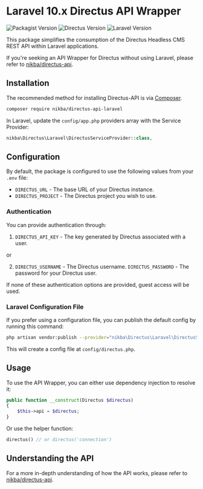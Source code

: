 # Laravel 10.x Directus API Wrapper

![Packagist Version](https://img.shields.io/packagist/v/nikba/directus-api-laravel)
![Directus Version](https://img.shields.io/badge/directus-v8.8.1-blue)
![Laravel Version](https://img.shields.io/badge/laravel-v10-blue)

This package simplifies the consumption of the Directus Headless CMS REST API within Laravel applications.

If you're seeking an API Wrapper for Directus without using Laravel, please refer to [nikba/directus-api](https://github.com/Nikba-Creative-Studio/directus-api).

## Installation

The recommended method for installing Directus-API is via [Composer](https://getcomposer.org/).

```bash
composer require nikba/directus-api-laravel
```

In Laravel, update the `config/app.php` providers array with the Service Provider:

```php
nikba\Directus\Laravel\DirectusServiceProvider::class,
```

## Configuration

By default, the package is configured to use the following values from your `.env` file:

+ `DIRECTUS_URL` - The base URL of your Directus instance.
+ `DIRECTUS_PROJECT` - The Directus project you wish to use.

### Authentication

You can provide authentication through:

1. `DIRECTUS_API_KEY` - The key generated by Directus associated with a user.

or

2. `DIRECTUS_USERNAME` - The Directus username.
   `DIRECTUS_PASSWORD` - The password for your Directus user.

If none of these authentication options are provided, guest access will be used.

### Laravel Configuration File

If you prefer using a configuration file, you can publish the default config by running this command:

```bash
php artisan vendor:publish --provider="nikba\Directus\Laravel\DirectusServiceProvider"
```

This will create a config file at `config/directus.php`.

## Usage

To use the API Wrapper, you can either use dependency injection to resolve it:

```php
public function __construct(Directus $directus)
{
    $this->api = $directus;
}
```

Or use the helper function:

```php
directus() // or directus('connection')
```

## Understanding the API

For a more in-depth understanding of how the API works, please refer to [nikba/directus-api](https://github.com/Nikba-Creative-Studio/directus-api/).
